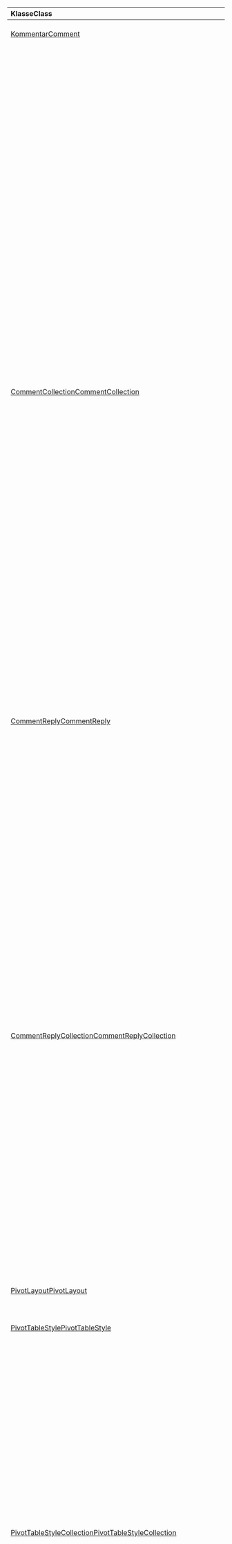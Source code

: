 | <span data-ttu-id="73be5-101">Klasse</span><span class="sxs-lookup"><span data-stu-id="73be5-101">Class</span></span> | <span data-ttu-id="73be5-102">Felder</span><span class="sxs-lookup"><span data-stu-id="73be5-102">Fields</span></span> | <span data-ttu-id="73be5-103">Beschreibung</span><span class="sxs-lookup"><span data-stu-id="73be5-103">Description</span></span> |
|:---|:---|:---|
|[<span data-ttu-id="73be5-104">Kommentar</span><span class="sxs-lookup"><span data-stu-id="73be5-104">Comment</span></span>](/javascript/api/excel/excel.comment)|[<span data-ttu-id="73be5-105">content</span><span class="sxs-lookup"><span data-stu-id="73be5-105">content</span></span>](/javascript/api/excel/excel.comment#content)|<span data-ttu-id="73be5-106">Der Inhalt des Kommentars.</span><span class="sxs-lookup"><span data-stu-id="73be5-106">The comment's content.</span></span>|
||[<span data-ttu-id="73be5-107">delete()</span><span class="sxs-lookup"><span data-stu-id="73be5-107">delete()</span></span>](/javascript/api/excel/excel.comment#delete--)|<span data-ttu-id="73be5-108">Löscht den Kommentar und alle verbundenen Antworten.</span><span class="sxs-lookup"><span data-stu-id="73be5-108">Deletes the comment and all the connected replies.</span></span>|
||[<span data-ttu-id="73be5-109">getLocation()</span><span class="sxs-lookup"><span data-stu-id="73be5-109">getLocation()</span></span>](/javascript/api/excel/excel.comment#getlocation--)|<span data-ttu-id="73be5-110">Ruft die Zelle ab, in der sich dieser Kommentar befindet.</span><span class="sxs-lookup"><span data-stu-id="73be5-110">Gets the cell where this comment is located.</span></span>|
||[<span data-ttu-id="73be5-111">authorEmail</span><span class="sxs-lookup"><span data-stu-id="73be5-111">authorEmail</span></span>](/javascript/api/excel/excel.comment#authoremail)|<span data-ttu-id="73be5-112">Ruft die E-Mail des Autors des Kommentars ab.</span><span class="sxs-lookup"><span data-stu-id="73be5-112">Gets the email of the comment's author.</span></span>|
||[<span data-ttu-id="73be5-113">authorName</span><span class="sxs-lookup"><span data-stu-id="73be5-113">authorName</span></span>](/javascript/api/excel/excel.comment#authorname)|<span data-ttu-id="73be5-114">Ruft den Namen des Autors des Kommentars ab.</span><span class="sxs-lookup"><span data-stu-id="73be5-114">Gets the name of the comment's author.</span></span>|
||[<span data-ttu-id="73be5-115">creationDate</span><span class="sxs-lookup"><span data-stu-id="73be5-115">creationDate</span></span>](/javascript/api/excel/excel.comment#creationdate)|<span data-ttu-id="73be5-116">Ruft den Erstellungszeitpunkt des Kommentars ab.</span><span class="sxs-lookup"><span data-stu-id="73be5-116">Gets the creation time of the comment.</span></span>|
||[<span data-ttu-id="73be5-117">id</span><span class="sxs-lookup"><span data-stu-id="73be5-117">id</span></span>](/javascript/api/excel/excel.comment#id)|<span data-ttu-id="73be5-118">Gibt den Kommentar Bezeichner an.</span><span class="sxs-lookup"><span data-stu-id="73be5-118">Specifies the comment identifier.</span></span>|
||[<span data-ttu-id="73be5-119">replies</span><span class="sxs-lookup"><span data-stu-id="73be5-119">replies</span></span>](/javascript/api/excel/excel.comment#replies)|<span data-ttu-id="73be5-120">Stellt eine Sammlung der Antwortobjekte dar, die dem Kommentar zugeordnet sind.</span><span class="sxs-lookup"><span data-stu-id="73be5-120">Represents a collection of reply objects associated with the comment.</span></span>|
|[<span data-ttu-id="73be5-121">CommentCollection</span><span class="sxs-lookup"><span data-stu-id="73be5-121">CommentCollection</span></span>](/javascript/api/excel/excel.commentcollection)|[<span data-ttu-id="73be5-122">Add (cellAddress: Bereichs \| Zeichenfolge, Content: String, ContentType?: Excel. ContentType)</span><span class="sxs-lookup"><span data-stu-id="73be5-122">add(cellAddress: Range \| string, content: string, contentType?: Excel.ContentType)</span></span>](/javascript/api/excel/excel.commentcollection#add-celladdress--content--contenttype-)|<span data-ttu-id="73be5-123">Erstellt einen neuen Kommentar mit dem angegebenen Inhalt auf der angegebenen Zelle.</span><span class="sxs-lookup"><span data-stu-id="73be5-123">Creates a new comment with the given content on the given cell.</span></span>|
||[<span data-ttu-id="73be5-124">getCount()</span><span class="sxs-lookup"><span data-stu-id="73be5-124">getCount()</span></span>](/javascript/api/excel/excel.commentcollection#getcount--)|<span data-ttu-id="73be5-125">Ruft die Anzahl der Kommentare in der Sammlung ab.</span><span class="sxs-lookup"><span data-stu-id="73be5-125">Gets the number of comments in the collection.</span></span>|
||[<span data-ttu-id="73be5-126">getItem(commentId: string)</span><span class="sxs-lookup"><span data-stu-id="73be5-126">getItem(commentId: string)</span></span>](/javascript/api/excel/excel.commentcollection#getitem-commentid-)|<span data-ttu-id="73be5-127">Ruft einen Kommentar aus der Sammlung basierend auf der ID ab.</span><span class="sxs-lookup"><span data-stu-id="73be5-127">Gets a comment from the collection based on its ID.</span></span>|
||[<span data-ttu-id="73be5-128">getItemAt(index: number)</span><span class="sxs-lookup"><span data-stu-id="73be5-128">getItemAt(index: number)</span></span>](/javascript/api/excel/excel.commentcollection#getitemat-index-)|<span data-ttu-id="73be5-129">Ruft einen Kommentar aus der Sammlung basierend auf ihrer Position ab.</span><span class="sxs-lookup"><span data-stu-id="73be5-129">Gets a comment from the collection based on its position.</span></span>|
||[<span data-ttu-id="73be5-130">getItemByCell(cellAddress: Range \| string)</span><span class="sxs-lookup"><span data-stu-id="73be5-130">getItemByCell(cellAddress: Range \| string)</span></span>](/javascript/api/excel/excel.commentcollection#getitembycell-celladdress-)|<span data-ttu-id="73be5-131">Ruft den Kommentar aus der angegebenen Zelle ab.</span><span class="sxs-lookup"><span data-stu-id="73be5-131">Gets the comment from the specified cell.</span></span>|
||[<span data-ttu-id="73be5-132">getItemByReplyId(replyId: string)</span><span class="sxs-lookup"><span data-stu-id="73be5-132">getItemByReplyId(replyId: string)</span></span>](/javascript/api/excel/excel.commentcollection#getitembyreplyid-replyid-)|<span data-ttu-id="73be5-133">Ruft den Kommentar ab, an den die angegebene Antwort angeschlossen ist.</span><span class="sxs-lookup"><span data-stu-id="73be5-133">Gets the comment to which the given reply is connected.</span></span>|
||[<span data-ttu-id="73be5-134">items</span><span class="sxs-lookup"><span data-stu-id="73be5-134">items</span></span>](/javascript/api/excel/excel.commentcollection#items)|<span data-ttu-id="73be5-135">Ruft die geladenen untergeordneten Elemente in dieser Sammlung ab.</span><span class="sxs-lookup"><span data-stu-id="73be5-135">Gets the loaded child items in this collection.</span></span>|
|[<span data-ttu-id="73be5-136">CommentReply</span><span class="sxs-lookup"><span data-stu-id="73be5-136">CommentReply</span></span>](/javascript/api/excel/excel.commentreply)|[<span data-ttu-id="73be5-137">content</span><span class="sxs-lookup"><span data-stu-id="73be5-137">content</span></span>](/javascript/api/excel/excel.commentreply#content)|<span data-ttu-id="73be5-138">Der Inhalt der Kommentar Antwort.</span><span class="sxs-lookup"><span data-stu-id="73be5-138">The comment reply's content.</span></span>|
||[<span data-ttu-id="73be5-139">delete()</span><span class="sxs-lookup"><span data-stu-id="73be5-139">delete()</span></span>](/javascript/api/excel/excel.commentreply#delete--)|<span data-ttu-id="73be5-140">Löscht die Kommentarantwort.</span><span class="sxs-lookup"><span data-stu-id="73be5-140">Deletes the comment reply.</span></span>|
||[<span data-ttu-id="73be5-141">getLocation()</span><span class="sxs-lookup"><span data-stu-id="73be5-141">getLocation()</span></span>](/javascript/api/excel/excel.commentreply#getlocation--)|<span data-ttu-id="73be5-142">Ruft die Zelle ab, in der sich diese Kommentar Antwort befindet.</span><span class="sxs-lookup"><span data-stu-id="73be5-142">Gets the cell where this comment reply is located.</span></span>|
||[<span data-ttu-id="73be5-143">getParentComment()</span><span class="sxs-lookup"><span data-stu-id="73be5-143">getParentComment()</span></span>](/javascript/api/excel/excel.commentreply#getparentcomment--)|<span data-ttu-id="73be5-144">Ruft den übergeordneten Kommentar dieser Antwort ab.</span><span class="sxs-lookup"><span data-stu-id="73be5-144">Gets the parent comment of this reply.</span></span>|
||[<span data-ttu-id="73be5-145">authorEmail</span><span class="sxs-lookup"><span data-stu-id="73be5-145">authorEmail</span></span>](/javascript/api/excel/excel.commentreply#authoremail)|<span data-ttu-id="73be5-146">Ruft die E-Mail des Autors der Kommentarantwort ab.</span><span class="sxs-lookup"><span data-stu-id="73be5-146">Gets the email of the comment reply's author.</span></span>|
||[<span data-ttu-id="73be5-147">authorName</span><span class="sxs-lookup"><span data-stu-id="73be5-147">authorName</span></span>](/javascript/api/excel/excel.commentreply#authorname)|<span data-ttu-id="73be5-148">Ruft den Namen des Autors der Kommentarantwort ab.</span><span class="sxs-lookup"><span data-stu-id="73be5-148">Gets the name of the comment reply's author.</span></span>|
||[<span data-ttu-id="73be5-149">creationDate</span><span class="sxs-lookup"><span data-stu-id="73be5-149">creationDate</span></span>](/javascript/api/excel/excel.commentreply#creationdate)|<span data-ttu-id="73be5-150">Ruft den Erstellungszeitpunkt der Kommentarantwort ab.</span><span class="sxs-lookup"><span data-stu-id="73be5-150">Gets the creation time of the comment reply.</span></span>|
||[<span data-ttu-id="73be5-151">id</span><span class="sxs-lookup"><span data-stu-id="73be5-151">id</span></span>](/javascript/api/excel/excel.commentreply#id)|<span data-ttu-id="73be5-152">Gibt den Kommentar Antwort Bezeichner an.</span><span class="sxs-lookup"><span data-stu-id="73be5-152">Specifies the comment reply identifier.</span></span>|
|[<span data-ttu-id="73be5-153">CommentReplyCollection</span><span class="sxs-lookup"><span data-stu-id="73be5-153">CommentReplyCollection</span></span>](/javascript/api/excel/excel.commentreplycollection)|[<span data-ttu-id="73be5-154">add(content: string, contentType?: Excel.ContentType)</span><span class="sxs-lookup"><span data-stu-id="73be5-154">add(content: string, contentType?: Excel.ContentType)</span></span>](/javascript/api/excel/excel.commentreplycollection#add-content--contenttype-)|<span data-ttu-id="73be5-155">Erstellt eine Kommentarantwort für einen Kommentar.</span><span class="sxs-lookup"><span data-stu-id="73be5-155">Creates a comment reply for comment.</span></span>|
||[<span data-ttu-id="73be5-156">getCount()</span><span class="sxs-lookup"><span data-stu-id="73be5-156">getCount()</span></span>](/javascript/api/excel/excel.commentreplycollection#getcount--)|<span data-ttu-id="73be5-157">Ruft die Anzahl der Kommentarantworten in der Sammlung ab.</span><span class="sxs-lookup"><span data-stu-id="73be5-157">Gets the number of comment replies in the collection.</span></span>|
||[<span data-ttu-id="73be5-158">getItem(commentReplyId: string)</span><span class="sxs-lookup"><span data-stu-id="73be5-158">getItem(commentReplyId: string)</span></span>](/javascript/api/excel/excel.commentreplycollection#getitem-commentreplyid-)|<span data-ttu-id="73be5-159">Gibt eine Kommentarantwort zurück, die durch ihre ID angegeben ist.</span><span class="sxs-lookup"><span data-stu-id="73be5-159">Returns a comment reply identified by its ID.</span></span>|
||[<span data-ttu-id="73be5-160">getItemAt(index: number)</span><span class="sxs-lookup"><span data-stu-id="73be5-160">getItemAt(index: number)</span></span>](/javascript/api/excel/excel.commentreplycollection#getitemat-index-)|<span data-ttu-id="73be5-161">Ruft eine Kommentarantwort basierend auf ihrer Position in der Sammlung ab.</span><span class="sxs-lookup"><span data-stu-id="73be5-161">Gets a comment reply based on its position in the collection.</span></span>|
||[<span data-ttu-id="73be5-162">items</span><span class="sxs-lookup"><span data-stu-id="73be5-162">items</span></span>](/javascript/api/excel/excel.commentreplycollection#items)|<span data-ttu-id="73be5-163">Ruft die geladenen untergeordneten Elemente in dieser Sammlung ab.</span><span class="sxs-lookup"><span data-stu-id="73be5-163">Gets the loaded child items in this collection.</span></span>|
|[<span data-ttu-id="73be5-164">PivotLayout</span><span class="sxs-lookup"><span data-stu-id="73be5-164">PivotLayout</span></span>](/javascript/api/excel/excel.pivotlayout)|[<span data-ttu-id="73be5-165">enableFieldList</span><span class="sxs-lookup"><span data-stu-id="73be5-165">enableFieldList</span></span>](/javascript/api/excel/excel.pivotlayout#enablefieldlist)|<span data-ttu-id="73be5-166">Gibt an, ob die Feldliste auf der Benutzeroberfläche angezeigt werden kann.</span><span class="sxs-lookup"><span data-stu-id="73be5-166">Specifies if the field list can be shown in the UI.</span></span>|
|[<span data-ttu-id="73be5-167">PivotTableStyle</span><span class="sxs-lookup"><span data-stu-id="73be5-167">PivotTableStyle</span></span>](/javascript/api/excel/excel.pivottablestyle)|[<span data-ttu-id="73be5-168">delete()</span><span class="sxs-lookup"><span data-stu-id="73be5-168">delete()</span></span>](/javascript/api/excel/excel.pivottablestyle#delete--)|<span data-ttu-id="73be5-169">Löscht den PivotTableStyle.</span><span class="sxs-lookup"><span data-stu-id="73be5-169">Deletes the PivotTableStyle.</span></span>|
||[<span data-ttu-id="73be5-170">duplicate()</span><span class="sxs-lookup"><span data-stu-id="73be5-170">duplicate()</span></span>](/javascript/api/excel/excel.pivottablestyle#duplicate--)|<span data-ttu-id="73be5-171">Erstellt ein Duplikat dieses PivotTableStyle mit Kopien aller Elemente der Formatvorlage.</span><span class="sxs-lookup"><span data-stu-id="73be5-171">Creates a duplicate of this PivotTableStyle with copies of all the style elements.</span></span>|
||[<span data-ttu-id="73be5-172">name</span><span class="sxs-lookup"><span data-stu-id="73be5-172">name</span></span>](/javascript/api/excel/excel.pivottablestyle#name)|<span data-ttu-id="73be5-173">Ruft den Namen des PivotTableStyle ab.</span><span class="sxs-lookup"><span data-stu-id="73be5-173">Gets the name of the PivotTableStyle.</span></span>|
||[<span data-ttu-id="73be5-174">readOnly</span><span class="sxs-lookup"><span data-stu-id="73be5-174">readOnly</span></span>](/javascript/api/excel/excel.pivottablestyle#readonly)|<span data-ttu-id="73be5-175">Gibt an, ob dieses PivotTableStyle-Objekt schreibgeschützt ist.</span><span class="sxs-lookup"><span data-stu-id="73be5-175">Specifies if this PivotTableStyle object is read-only.</span></span>|
|[<span data-ttu-id="73be5-176">PivotTableStyleCollection</span><span class="sxs-lookup"><span data-stu-id="73be5-176">PivotTableStyleCollection</span></span>](/javascript/api/excel/excel.pivottablestylecollection)|[<span data-ttu-id="73be5-177">add(name: string, makeUniqueName?: boolean)</span><span class="sxs-lookup"><span data-stu-id="73be5-177">add(name: string, makeUniqueName?: boolean)</span></span>](/javascript/api/excel/excel.pivottablestylecollection#add-name--makeuniquename-)|<span data-ttu-id="73be5-178">Erstellt einen leeren PivotTableStyle mit dem angegebenen Namen.</span><span class="sxs-lookup"><span data-stu-id="73be5-178">Creates a blank PivotTableStyle with the specified name.</span></span>|
||[<span data-ttu-id="73be5-179">getCount()</span><span class="sxs-lookup"><span data-stu-id="73be5-179">getCount()</span></span>](/javascript/api/excel/excel.pivottablestylecollection#getcount--)|<span data-ttu-id="73be5-180">Ruft die Anzahl der PivotTable-Formatvorlagen in der Sammlung ab.</span><span class="sxs-lookup"><span data-stu-id="73be5-180">Gets the number of PivotTable styles in the collection.</span></span>|
||[<span data-ttu-id="73be5-181">getDefault()</span><span class="sxs-lookup"><span data-stu-id="73be5-181">getDefault()</span></span>](/javascript/api/excel/excel.pivottablestylecollection#getdefault--)|<span data-ttu-id="73be5-182">Ruft den Standard-PivotTableStyle für den Bereich des übergeordneten Objekts ab.</span><span class="sxs-lookup"><span data-stu-id="73be5-182">Gets the default PivotTableStyle for the parent object's scope.</span></span>|
||[<span data-ttu-id="73be5-183">getItem(name: string)</span><span class="sxs-lookup"><span data-stu-id="73be5-183">getItem(name: string)</span></span>](/javascript/api/excel/excel.pivottablestylecollection#getitem-name-)|<span data-ttu-id="73be5-184">Ruft einen PivotTableStyle anhand des Namens ab.</span><span class="sxs-lookup"><span data-stu-id="73be5-184">Gets a PivotTableStyle by name.</span></span>|
||[<span data-ttu-id="73be5-185">GetItemOrNullObject(name: string)</span><span class="sxs-lookup"><span data-stu-id="73be5-185">getItemOrNullObject(name: string)</span></span>](/javascript/api/excel/excel.pivottablestylecollection#getitemornullobject-name-)|<span data-ttu-id="73be5-186">Ruft einen PivotTableStyle anhand des Namens ab.</span><span class="sxs-lookup"><span data-stu-id="73be5-186">Gets a PivotTableStyle by name.</span></span>|
||[<span data-ttu-id="73be5-187">items</span><span class="sxs-lookup"><span data-stu-id="73be5-187">items</span></span>](/javascript/api/excel/excel.pivottablestylecollection#items)|<span data-ttu-id="73be5-188">Ruft die geladenen untergeordneten Elemente in dieser Sammlung ab.</span><span class="sxs-lookup"><span data-stu-id="73be5-188">Gets the loaded child items in this collection.</span></span>|
||[<span data-ttu-id="73be5-189">setDefault(newDefaultStyle: PivotTableStyle \| string)</span><span class="sxs-lookup"><span data-stu-id="73be5-189">setDefault(newDefaultStyle: PivotTableStyle \| string)</span></span>](/javascript/api/excel/excel.pivottablestylecollection#setdefault-newdefaultstyle-)|<span data-ttu-id="73be5-190">Legt den Standard-PivotTableStyle für die Verwendung im Bereich des übergeordneten Objekts fest.</span><span class="sxs-lookup"><span data-stu-id="73be5-190">Sets the default PivotTableStyle for use in the parent object's scope.</span></span>|
|[<span data-ttu-id="73be5-191">Range</span><span class="sxs-lookup"><span data-stu-id="73be5-191">Range</span></span>](/javascript/api/excel/excel.range)|[<span data-ttu-id="73be5-192">Group (groupOption: Excel. groupOption)</span><span class="sxs-lookup"><span data-stu-id="73be5-192">group(groupOption: Excel.GroupOption)</span></span>](/javascript/api/excel/excel.range#group-groupoption-)|<span data-ttu-id="73be5-193">Gruppiert Spalten und Zeilen für eine Gliederung.</span><span class="sxs-lookup"><span data-stu-id="73be5-193">Groups columns and rows for an outline.</span></span>|
||[<span data-ttu-id="73be5-194">hideGroupDetails (groupOption: Excel. groupOption)</span><span class="sxs-lookup"><span data-stu-id="73be5-194">hideGroupDetails(groupOption: Excel.GroupOption)</span></span>](/javascript/api/excel/excel.range#hidegroupdetails-groupoption-)|<span data-ttu-id="73be5-195">Details der Zeilen-oder Spaltengruppe ausblenden.</span><span class="sxs-lookup"><span data-stu-id="73be5-195">Hide details of the row or column group.</span></span>|
||[<span data-ttu-id="73be5-196">height</span><span class="sxs-lookup"><span data-stu-id="73be5-196">height</span></span>](/javascript/api/excel/excel.range#height)|<span data-ttu-id="73be5-197">Liefert den Abstand in Punkten, für 100 % Zoom, vom oberen Rand des Bereichs bis zum unteren Rand des Bereichs.</span><span class="sxs-lookup"><span data-stu-id="73be5-197">Returns the distance in points, for 100% zoom, from top edge of the range to bottom edge of the range.</span></span>|
||[<span data-ttu-id="73be5-198">left</span><span class="sxs-lookup"><span data-stu-id="73be5-198">left</span></span>](/javascript/api/excel/excel.range#left)|<span data-ttu-id="73be5-199">Gibt den Abstand in Punkten zurück, bei 100 % Zoom, vom linken Rand des Arbeitsblattes bis zum linken Rand des Bereichs.</span><span class="sxs-lookup"><span data-stu-id="73be5-199">Returns the distance in points, for 100% zoom, from left edge of the worksheet to left edge of the range.</span></span>|
||[<span data-ttu-id="73be5-200">top</span><span class="sxs-lookup"><span data-stu-id="73be5-200">top</span></span>](/javascript/api/excel/excel.range#top)|<span data-ttu-id="73be5-201">Gibt den Abstand in Punkten zurück, bei 100 % Zoom, vom oberen Rand des Arbeitsblattes bis zum oberen Rand des Bereichs.</span><span class="sxs-lookup"><span data-stu-id="73be5-201">Returns the distance in points, for 100% zoom, from top edge of the worksheet to top edge of the range.</span></span>|
||[<span data-ttu-id="73be5-202">width</span><span class="sxs-lookup"><span data-stu-id="73be5-202">width</span></span>](/javascript/api/excel/excel.range#width)|<span data-ttu-id="73be5-203">Gibt den Abstand in Punkten zurück, für 100 % Zoom, vom linken Rand des Bereichs bis zum rechten Rand des Bereichs.</span><span class="sxs-lookup"><span data-stu-id="73be5-203">Returns the distance in points, for 100% zoom, from left edge of the range to right edge of the range.</span></span>|
||[<span data-ttu-id="73be5-204">showGroupDetails (groupOption: Excel. groupOption)</span><span class="sxs-lookup"><span data-stu-id="73be5-204">showGroupDetails(groupOption: Excel.GroupOption)</span></span>](/javascript/api/excel/excel.range#showgroupdetails-groupoption-)|<span data-ttu-id="73be5-205">Details der Zeilen-oder Spaltengruppe anzeigen.</span><span class="sxs-lookup"><span data-stu-id="73be5-205">Show details of the row or column group.</span></span>|
||[<span data-ttu-id="73be5-206">Aufheben der Gruppierung (groupOption: Excel. groupOption)</span><span class="sxs-lookup"><span data-stu-id="73be5-206">ungroup(groupOption: Excel.GroupOption)</span></span>](/javascript/api/excel/excel.range#ungroup-groupoption-)|<span data-ttu-id="73be5-207">Aufheben der Gruppierung von Spalten und Zeilen für eine Gliederung.</span><span class="sxs-lookup"><span data-stu-id="73be5-207">Ungroups columns and rows for an outline.</span></span>|
|[<span data-ttu-id="73be5-208">Shape</span><span class="sxs-lookup"><span data-stu-id="73be5-208">Shape</span></span>](/javascript/api/excel/excel.shape)|[<span data-ttu-id="73be5-209">copyTo(destinationSheet?: Worksheet \| string)</span><span class="sxs-lookup"><span data-stu-id="73be5-209">copyTo(destinationSheet?: Worksheet \| string)</span></span>](/javascript/api/excel/excel.shape#copyto-destinationsheet-)|<span data-ttu-id="73be5-210">Kopiert ein Shape-Objekt und fügt es ein.</span><span class="sxs-lookup"><span data-stu-id="73be5-210">Copies and pastes a Shape object.</span></span>|
||[<span data-ttu-id="73be5-211">placement</span><span class="sxs-lookup"><span data-stu-id="73be5-211">placement</span></span>](/javascript/api/excel/excel.shape#placement)|<span data-ttu-id="73be5-212">Stellt dar, wie das Objekt an die Zellen darunter angefügt ist.</span><span class="sxs-lookup"><span data-stu-id="73be5-212">Represents how the object is attached to the cells below it.</span></span>|
|[<span data-ttu-id="73be5-213">Datenschnitt</span><span class="sxs-lookup"><span data-stu-id="73be5-213">Slicer</span></span>](/javascript/api/excel/excel.slicer)|[<span data-ttu-id="73be5-214">caption</span><span class="sxs-lookup"><span data-stu-id="73be5-214">caption</span></span>](/javascript/api/excel/excel.slicer#caption)|<span data-ttu-id="73be5-215">Stellt die Beschriftung eines Datenschnitts dar.</span><span class="sxs-lookup"><span data-stu-id="73be5-215">Represents the caption of slicer.</span></span>|
||[<span data-ttu-id="73be5-216">clearFilters()</span><span class="sxs-lookup"><span data-stu-id="73be5-216">clearFilters()</span></span>](/javascript/api/excel/excel.slicer#clearfilters--)|<span data-ttu-id="73be5-217">Löscht alle Filter, die derzeit für den Datenschnitt verwendet werden.</span><span class="sxs-lookup"><span data-stu-id="73be5-217">Clears all the filters currently applied on the slicer.</span></span>|
||[<span data-ttu-id="73be5-218">delete()</span><span class="sxs-lookup"><span data-stu-id="73be5-218">delete()</span></span>](/javascript/api/excel/excel.slicer#delete--)|<span data-ttu-id="73be5-219">Löscht den Datenschnitt.</span><span class="sxs-lookup"><span data-stu-id="73be5-219">Deletes the slicer.</span></span>|
||[<span data-ttu-id="73be5-220">getSelectedItems()</span><span class="sxs-lookup"><span data-stu-id="73be5-220">getSelectedItems()</span></span>](/javascript/api/excel/excel.slicer#getselecteditems--)|<span data-ttu-id="73be5-221">Gibt ein Array mit den Schlüsseln der ausgewählten Elemente zurück.</span><span class="sxs-lookup"><span data-stu-id="73be5-221">Returns an array of selected items' keys.</span></span>|
||[<span data-ttu-id="73be5-222">height</span><span class="sxs-lookup"><span data-stu-id="73be5-222">height</span></span>](/javascript/api/excel/excel.slicer#height)|<span data-ttu-id="73be5-223">Stellt die Höhe des Datenschnitts in typografischen Punkten dar.</span><span class="sxs-lookup"><span data-stu-id="73be5-223">Represents the height, in points, of the slicer.</span></span>|
||[<span data-ttu-id="73be5-224">left</span><span class="sxs-lookup"><span data-stu-id="73be5-224">left</span></span>](/javascript/api/excel/excel.slicer#left)|<span data-ttu-id="73be5-225">Stellt den Abstand in Punkt von der linken Seite des Datenschnitts zur linken Seite des Arbeitsblatts dar.</span><span class="sxs-lookup"><span data-stu-id="73be5-225">Represents the distance, in points, from the left side of the slicer to the left of the worksheet.</span></span>|
||[<span data-ttu-id="73be5-226">name</span><span class="sxs-lookup"><span data-stu-id="73be5-226">name</span></span>](/javascript/api/excel/excel.slicer#name)|<span data-ttu-id="73be5-227">Stellt den Namen des Datenschnitts dar.</span><span class="sxs-lookup"><span data-stu-id="73be5-227">Represents the name of slicer.</span></span>|
||[<span data-ttu-id="73be5-228">id</span><span class="sxs-lookup"><span data-stu-id="73be5-228">id</span></span>](/javascript/api/excel/excel.slicer#id)|<span data-ttu-id="73be5-229">Stellt die eindeutige ID des Datenschnitts dar.</span><span class="sxs-lookup"><span data-stu-id="73be5-229">Represents the unique id of slicer.</span></span>|
||[<span data-ttu-id="73be5-230">isFilterCleared</span><span class="sxs-lookup"><span data-stu-id="73be5-230">isFilterCleared</span></span>](/javascript/api/excel/excel.slicer#isfiltercleared)|<span data-ttu-id="73be5-231">True, wenn alle derzeit auf den Datenschnitt angewendeten Filter gelöscht sind.</span><span class="sxs-lookup"><span data-stu-id="73be5-231">True if all filters currently applied on the slicer are cleared.</span></span>|
||[<span data-ttu-id="73be5-232">slicerItems</span><span class="sxs-lookup"><span data-stu-id="73be5-232">slicerItems</span></span>](/javascript/api/excel/excel.slicer#sliceritems)|<span data-ttu-id="73be5-233">Stellt die Sammlung von SlicerItems dar, die Teil des Datenschnitts sind.</span><span class="sxs-lookup"><span data-stu-id="73be5-233">Represents the collection of SlicerItems that are part of the slicer.</span></span>|
||[<span data-ttu-id="73be5-234">worksheet</span><span class="sxs-lookup"><span data-stu-id="73be5-234">worksheet</span></span>](/javascript/api/excel/excel.slicer#worksheet)|<span data-ttu-id="73be5-235">Stellt das Arbeitsblatt dar, das den Datenschnitt enthält.</span><span class="sxs-lookup"><span data-stu-id="73be5-235">Represents the worksheet containing the slicer.</span></span>|
||<span data-ttu-id="73be5-236">[selectItems(items?: string[])](/javascript/api/excel/excel.slicer#selectitems-items-)</span><span class="sxs-lookup"><span data-stu-id="73be5-236">[selectItems(items?: string[])](/javascript/api/excel/excel.slicer#selectitems-items-)</span></span>|<span data-ttu-id="73be5-237">Wählt datenschnitt Elemente basierend auf ihren Schlüsseln aus.</span><span class="sxs-lookup"><span data-stu-id="73be5-237">Selects slicer items based on their keys.</span></span>|
||[<span data-ttu-id="73be5-238">sortBy</span><span class="sxs-lookup"><span data-stu-id="73be5-238">sortBy</span></span>](/javascript/api/excel/excel.slicer#sortby)|<span data-ttu-id="73be5-239">Stellt die Sortierreihenfolge der Elemente im Datenschnitt dar.</span><span class="sxs-lookup"><span data-stu-id="73be5-239">Represents the sort order of the items in the slicer.</span></span>|
||[<span data-ttu-id="73be5-240">style</span><span class="sxs-lookup"><span data-stu-id="73be5-240">style</span></span>](/javascript/api/excel/excel.slicer#style)|<span data-ttu-id="73be5-241">Konstanter Wert, der das Format des Datenschnitts darstellt.</span><span class="sxs-lookup"><span data-stu-id="73be5-241">Constant value that represents the Slicer style.</span></span>|
||[<span data-ttu-id="73be5-242">top</span><span class="sxs-lookup"><span data-stu-id="73be5-242">top</span></span>](/javascript/api/excel/excel.slicer#top)|<span data-ttu-id="73be5-243">Stellt den Abstand in Punkt von der Oberkante des Datenschnitts zur Oberkante des Arbeitsblatts dar.</span><span class="sxs-lookup"><span data-stu-id="73be5-243">Represents the distance, in points, from the top edge of the slicer to the top of the worksheet.</span></span>|
||[<span data-ttu-id="73be5-244">width</span><span class="sxs-lookup"><span data-stu-id="73be5-244">width</span></span>](/javascript/api/excel/excel.slicer#width)|<span data-ttu-id="73be5-245">Die Breite des Datenschnitts in Punkten.</span><span class="sxs-lookup"><span data-stu-id="73be5-245">Represents the width, in points, of the slicer.</span></span>|
|[<span data-ttu-id="73be5-246">SlicerCollection</span><span class="sxs-lookup"><span data-stu-id="73be5-246">SlicerCollection</span></span>](/javascript/api/excel/excel.slicercollection)|[<span data-ttu-id="73be5-247">add(slicerSource: string \| PivotTable \| Table, sourceField: string \| PivotField \| number \| TableColumn, slicerDestination?: string \| Worksheet)</span><span class="sxs-lookup"><span data-stu-id="73be5-247">add(slicerSource: string \| PivotTable \| Table, sourceField: string \| PivotField \| number \| TableColumn, slicerDestination?: string \| Worksheet)</span></span>](/javascript/api/excel/excel.slicercollection#add-slicersource--sourcefield--slicerdestination-)|<span data-ttu-id="73be5-248">Fügt der Arbeitsmappe einen neuen Datenschnitt hinzu.</span><span class="sxs-lookup"><span data-stu-id="73be5-248">Adds a new slicer to the workbook.</span></span>|
||[<span data-ttu-id="73be5-249">getCount()</span><span class="sxs-lookup"><span data-stu-id="73be5-249">getCount()</span></span>](/javascript/api/excel/excel.slicercollection#getcount--)|<span data-ttu-id="73be5-250">Gibt die Anzahl der Datenschnitte in der Sammlung zurück.</span><span class="sxs-lookup"><span data-stu-id="73be5-250">Returns the number of slicers in the collection.</span></span>|
||[<span data-ttu-id="73be5-251">getItem(key: string)</span><span class="sxs-lookup"><span data-stu-id="73be5-251">getItem(key: string)</span></span>](/javascript/api/excel/excel.slicercollection#getitem-key-)|<span data-ttu-id="73be5-252">Ruft ein Datenschnittobjekt anhand seines Namens oder seiner ID ab.</span><span class="sxs-lookup"><span data-stu-id="73be5-252">Gets a slicer object using its name or id.</span></span>|
||[<span data-ttu-id="73be5-253">getItemAt(index: number)</span><span class="sxs-lookup"><span data-stu-id="73be5-253">getItemAt(index: number)</span></span>](/javascript/api/excel/excel.slicercollection#getitemat-index-)|<span data-ttu-id="73be5-254">Ruft einen Datenschnitt anhand seiner Position in der Auflistung ab.</span><span class="sxs-lookup"><span data-stu-id="73be5-254">Gets a slicer based on its position in the collection.</span></span>|
||[<span data-ttu-id="73be5-255">getItemOrNullObject(key: string)</span><span class="sxs-lookup"><span data-stu-id="73be5-255">getItemOrNullObject(key: string)</span></span>](/javascript/api/excel/excel.slicercollection#getitemornullobject-key-)|<span data-ttu-id="73be5-256">Ruft einen datenschnitt mithilfe des Namens oder der ID ab.</span><span class="sxs-lookup"><span data-stu-id="73be5-256">Gets a slicer using its name or id.</span></span>|
||[<span data-ttu-id="73be5-257">items</span><span class="sxs-lookup"><span data-stu-id="73be5-257">items</span></span>](/javascript/api/excel/excel.slicercollection#items)|<span data-ttu-id="73be5-258">Ruft die geladenen untergeordneten Elemente in dieser Sammlung ab.</span><span class="sxs-lookup"><span data-stu-id="73be5-258">Gets the loaded child items in this collection.</span></span>|
|[<span data-ttu-id="73be5-259">SlicerItem</span><span class="sxs-lookup"><span data-stu-id="73be5-259">SlicerItem</span></span>](/javascript/api/excel/excel.sliceritem)|[<span data-ttu-id="73be5-260">isSelected</span><span class="sxs-lookup"><span data-stu-id="73be5-260">isSelected</span></span>](/javascript/api/excel/excel.sliceritem#isselected)|<span data-ttu-id="73be5-261">True, wenn das Datenschnittelement ausgewählt ist.</span><span class="sxs-lookup"><span data-stu-id="73be5-261">True if the slicer item is selected.</span></span>|
||[<span data-ttu-id="73be5-262">hasData</span><span class="sxs-lookup"><span data-stu-id="73be5-262">hasData</span></span>](/javascript/api/excel/excel.sliceritem#hasdata)|<span data-ttu-id="73be5-263">True, wenn das Datenschnittelement Daten aufweist.</span><span class="sxs-lookup"><span data-stu-id="73be5-263">True if the slicer item has data.</span></span>|
||[<span data-ttu-id="73be5-264">key</span><span class="sxs-lookup"><span data-stu-id="73be5-264">key</span></span>](/javascript/api/excel/excel.sliceritem#key)|<span data-ttu-id="73be5-265">Stellt den eindeutigen Wert dar, der für das Datenschnittelement steht.</span><span class="sxs-lookup"><span data-stu-id="73be5-265">Represents the unique value representing the slicer item.</span></span>|
||[<span data-ttu-id="73be5-266">name</span><span class="sxs-lookup"><span data-stu-id="73be5-266">name</span></span>](/javascript/api/excel/excel.sliceritem#name)|<span data-ttu-id="73be5-267">Stellt den Titel dar, der in der Benutzeroberfläche angezeigt wird.</span><span class="sxs-lookup"><span data-stu-id="73be5-267">Represents the title displayed in the UI.</span></span>|
|[<span data-ttu-id="73be5-268">SlicerItemCollection</span><span class="sxs-lookup"><span data-stu-id="73be5-268">SlicerItemCollection</span></span>](/javascript/api/excel/excel.sliceritemcollection)|[<span data-ttu-id="73be5-269">getCount()</span><span class="sxs-lookup"><span data-stu-id="73be5-269">getCount()</span></span>](/javascript/api/excel/excel.sliceritemcollection#getcount--)|<span data-ttu-id="73be5-270">Gibt die Anzahl der Datenschnittelemente im Datenschnitt zurück.</span><span class="sxs-lookup"><span data-stu-id="73be5-270">Returns the number of slicer items in the slicer.</span></span>|
||[<span data-ttu-id="73be5-271">getItem(key: string)</span><span class="sxs-lookup"><span data-stu-id="73be5-271">getItem(key: string)</span></span>](/javascript/api/excel/excel.sliceritemcollection#getitem-key-)|<span data-ttu-id="73be5-272">Ruft ein Datenschnittelement-Objekt anhand seines Schlüssels oder Namens ab.</span><span class="sxs-lookup"><span data-stu-id="73be5-272">Gets a slicer item object using its key or name.</span></span>|
||[<span data-ttu-id="73be5-273">getItemAt(index: number)</span><span class="sxs-lookup"><span data-stu-id="73be5-273">getItemAt(index: number)</span></span>](/javascript/api/excel/excel.sliceritemcollection#getitemat-index-)|<span data-ttu-id="73be5-274">Ruft ein Datenschnittelement anhand seiner Position in der Sammlung ab.</span><span class="sxs-lookup"><span data-stu-id="73be5-274">Gets a slicer item based on its position in the collection.</span></span>|
||[<span data-ttu-id="73be5-275">getItemOrNullObject(key: string)</span><span class="sxs-lookup"><span data-stu-id="73be5-275">getItemOrNullObject(key: string)</span></span>](/javascript/api/excel/excel.sliceritemcollection#getitemornullobject-key-)|<span data-ttu-id="73be5-276">Ruft ein Datenschnittelement anhand seines Schlüssels oder Namens ab.</span><span class="sxs-lookup"><span data-stu-id="73be5-276">Gets a slicer item using its key or name.</span></span>|
||[<span data-ttu-id="73be5-277">items</span><span class="sxs-lookup"><span data-stu-id="73be5-277">items</span></span>](/javascript/api/excel/excel.sliceritemcollection#items)|<span data-ttu-id="73be5-278">Ruft die geladenen untergeordneten Elemente in dieser Sammlung ab.</span><span class="sxs-lookup"><span data-stu-id="73be5-278">Gets the loaded child items in this collection.</span></span>|
|[<span data-ttu-id="73be5-279">SlicerStyle</span><span class="sxs-lookup"><span data-stu-id="73be5-279">SlicerStyle</span></span>](/javascript/api/excel/excel.slicerstyle)|[<span data-ttu-id="73be5-280">delete()</span><span class="sxs-lookup"><span data-stu-id="73be5-280">delete()</span></span>](/javascript/api/excel/excel.slicerstyle#delete--)|<span data-ttu-id="73be5-281">Löscht den SlicerStyle.</span><span class="sxs-lookup"><span data-stu-id="73be5-281">Deletes the SlicerStyle.</span></span>|
||[<span data-ttu-id="73be5-282">duplicate()</span><span class="sxs-lookup"><span data-stu-id="73be5-282">duplicate()</span></span>](/javascript/api/excel/excel.slicerstyle#duplicate--)|<span data-ttu-id="73be5-283">Erstellt ein Duplikat dieses SlicerStyle mit Kopien aller Elemente der Formatvorlage.</span><span class="sxs-lookup"><span data-stu-id="73be5-283">Creates a duplicate of this SlicerStyle with copies of all the style elements.</span></span>|
||[<span data-ttu-id="73be5-284">name</span><span class="sxs-lookup"><span data-stu-id="73be5-284">name</span></span>](/javascript/api/excel/excel.slicerstyle#name)|<span data-ttu-id="73be5-285">Ruft den Namen des SlicerStyle ab.</span><span class="sxs-lookup"><span data-stu-id="73be5-285">Gets the name of the SlicerStyle.</span></span>|
||[<span data-ttu-id="73be5-286">readOnly</span><span class="sxs-lookup"><span data-stu-id="73be5-286">readOnly</span></span>](/javascript/api/excel/excel.slicerstyle#readonly)|<span data-ttu-id="73be5-287">Gibt an, ob dieses SlicerStyle-Objekt schreibgeschützt ist.</span><span class="sxs-lookup"><span data-stu-id="73be5-287">Specifies if this SlicerStyle object is read-only.</span></span>|
|[<span data-ttu-id="73be5-288">SlicerStyleCollection</span><span class="sxs-lookup"><span data-stu-id="73be5-288">SlicerStyleCollection</span></span>](/javascript/api/excel/excel.slicerstylecollection)|[<span data-ttu-id="73be5-289">add(name: string, makeUniqueName?: boolean)</span><span class="sxs-lookup"><span data-stu-id="73be5-289">add(name: string, makeUniqueName?: boolean)</span></span>](/javascript/api/excel/excel.slicerstylecollection#add-name--makeuniquename-)|<span data-ttu-id="73be5-290">Erstellt einen leeren SlicerStyle mit dem angegebenen Namen.</span><span class="sxs-lookup"><span data-stu-id="73be5-290">Creates a blank SlicerStyle with the specified name.</span></span>|
||[<span data-ttu-id="73be5-291">getCount()</span><span class="sxs-lookup"><span data-stu-id="73be5-291">getCount()</span></span>](/javascript/api/excel/excel.slicerstylecollection#getcount--)|<span data-ttu-id="73be5-292">Ruft die Anzahl der Datenschnitt-Formatvorlagen in der Sammlung ab.</span><span class="sxs-lookup"><span data-stu-id="73be5-292">Gets the number of slicer styles in the collection.</span></span>|
||[<span data-ttu-id="73be5-293">getDefault()</span><span class="sxs-lookup"><span data-stu-id="73be5-293">getDefault()</span></span>](/javascript/api/excel/excel.slicerstylecollection#getdefault--)|<span data-ttu-id="73be5-294">Ruft den Standard-SlicerStyle für den Bereich des übergeordneten Objekts ab.</span><span class="sxs-lookup"><span data-stu-id="73be5-294">Gets the default SlicerStyle for the parent object's scope.</span></span>|
||[<span data-ttu-id="73be5-295">getItem(name: string)</span><span class="sxs-lookup"><span data-stu-id="73be5-295">getItem(name: string)</span></span>](/javascript/api/excel/excel.slicerstylecollection#getitem-name-)|<span data-ttu-id="73be5-296">Ruft einen SlicerStyle anhand des Namens ab.</span><span class="sxs-lookup"><span data-stu-id="73be5-296">Gets a SlicerStyle by name.</span></span>|
||[<span data-ttu-id="73be5-297">GetItemOrNullObject(name: string)</span><span class="sxs-lookup"><span data-stu-id="73be5-297">getItemOrNullObject(name: string)</span></span>](/javascript/api/excel/excel.slicerstylecollection#getitemornullobject-name-)|<span data-ttu-id="73be5-298">Ruft einen SlicerStyle anhand des Namens ab.</span><span class="sxs-lookup"><span data-stu-id="73be5-298">Gets a SlicerStyle by name.</span></span>|
||[<span data-ttu-id="73be5-299">items</span><span class="sxs-lookup"><span data-stu-id="73be5-299">items</span></span>](/javascript/api/excel/excel.slicerstylecollection#items)|<span data-ttu-id="73be5-300">Ruft die geladenen untergeordneten Elemente in dieser Sammlung ab.</span><span class="sxs-lookup"><span data-stu-id="73be5-300">Gets the loaded child items in this collection.</span></span>|
||[<span data-ttu-id="73be5-301">setDefault(newDefaultStyle: SlicerStyle \| string)</span><span class="sxs-lookup"><span data-stu-id="73be5-301">setDefault(newDefaultStyle: SlicerStyle \| string)</span></span>](/javascript/api/excel/excel.slicerstylecollection#setdefault-newdefaultstyle-)|<span data-ttu-id="73be5-302">Ruft den Standard-SlicerStyle für die Verwendung im Bereich des übergeordneten Objekts ab.</span><span class="sxs-lookup"><span data-stu-id="73be5-302">Sets the default SlicerStyle for use in the parent object's scope.</span></span>|
|[<span data-ttu-id="73be5-303">TableStyle</span><span class="sxs-lookup"><span data-stu-id="73be5-303">TableStyle</span></span>](/javascript/api/excel/excel.tablestyle)|[<span data-ttu-id="73be5-304">delete()</span><span class="sxs-lookup"><span data-stu-id="73be5-304">delete()</span></span>](/javascript/api/excel/excel.tablestyle#delete--)|<span data-ttu-id="73be5-305">Löscht den TableStyle.</span><span class="sxs-lookup"><span data-stu-id="73be5-305">Deletes the TableStyle.</span></span>|
||[<span data-ttu-id="73be5-306">duplicate()</span><span class="sxs-lookup"><span data-stu-id="73be5-306">duplicate()</span></span>](/javascript/api/excel/excel.tablestyle#duplicate--)|<span data-ttu-id="73be5-307">Erstellt ein Duplikat dieses TableStyle mit Kopien aller Elemente der Formatvorlage.</span><span class="sxs-lookup"><span data-stu-id="73be5-307">Creates a duplicate of this TableStyle with copies of all the style elements.</span></span>|
||[<span data-ttu-id="73be5-308">name</span><span class="sxs-lookup"><span data-stu-id="73be5-308">name</span></span>](/javascript/api/excel/excel.tablestyle#name)|<span data-ttu-id="73be5-309">Ruft den Namen des TableStyle ab.</span><span class="sxs-lookup"><span data-stu-id="73be5-309">Gets the name of the TableStyle.</span></span>|
||[<span data-ttu-id="73be5-310">readOnly</span><span class="sxs-lookup"><span data-stu-id="73be5-310">readOnly</span></span>](/javascript/api/excel/excel.tablestyle#readonly)|<span data-ttu-id="73be5-311">Gibt an, ob dieses TableStyle-Objekt schreibgeschützt ist.</span><span class="sxs-lookup"><span data-stu-id="73be5-311">Specifies if this TableStyle object is read-only.</span></span>|
|[<span data-ttu-id="73be5-312">TableStyleCollection</span><span class="sxs-lookup"><span data-stu-id="73be5-312">TableStyleCollection</span></span>](/javascript/api/excel/excel.tablestylecollection)|[<span data-ttu-id="73be5-313">add(name: string, makeUniqueName?: boolean)</span><span class="sxs-lookup"><span data-stu-id="73be5-313">add(name: string, makeUniqueName?: boolean)</span></span>](/javascript/api/excel/excel.tablestylecollection#add-name--makeuniquename-)|<span data-ttu-id="73be5-314">Erstellt einen leeren TableStyle mit dem angegebenen Namen.</span><span class="sxs-lookup"><span data-stu-id="73be5-314">Creates a blank TableStyle with the specified name.</span></span>|
||[<span data-ttu-id="73be5-315">getCount()</span><span class="sxs-lookup"><span data-stu-id="73be5-315">getCount()</span></span>](/javascript/api/excel/excel.tablestylecollection#getcount--)|<span data-ttu-id="73be5-316">Ruft die Anzahl der Tabellenformatvorlagen in der Sammlung ab.</span><span class="sxs-lookup"><span data-stu-id="73be5-316">Gets the number of table styles in the collection.</span></span>|
||[<span data-ttu-id="73be5-317">getDefault()</span><span class="sxs-lookup"><span data-stu-id="73be5-317">getDefault()</span></span>](/javascript/api/excel/excel.tablestylecollection#getdefault--)|<span data-ttu-id="73be5-318">Ruft den Standard-TableStyle für den Bereich des übergeordneten Objekts ab.</span><span class="sxs-lookup"><span data-stu-id="73be5-318">Gets the default TableStyle for the parent object's scope.</span></span>|
||[<span data-ttu-id="73be5-319">getItem(name: string)</span><span class="sxs-lookup"><span data-stu-id="73be5-319">getItem(name: string)</span></span>](/javascript/api/excel/excel.tablestylecollection#getitem-name-)|<span data-ttu-id="73be5-320">Ruft einen TableStyle anhand des Namens ab.</span><span class="sxs-lookup"><span data-stu-id="73be5-320">Gets a TableStyle by name.</span></span>|
||[<span data-ttu-id="73be5-321">GetItemOrNullObject(name: string)</span><span class="sxs-lookup"><span data-stu-id="73be5-321">getItemOrNullObject(name: string)</span></span>](/javascript/api/excel/excel.tablestylecollection#getitemornullobject-name-)|<span data-ttu-id="73be5-322">Ruft einen TableStyle anhand des Namens ab.</span><span class="sxs-lookup"><span data-stu-id="73be5-322">Gets a TableStyle by name.</span></span>|
||[<span data-ttu-id="73be5-323">items</span><span class="sxs-lookup"><span data-stu-id="73be5-323">items</span></span>](/javascript/api/excel/excel.tablestylecollection#items)|<span data-ttu-id="73be5-324">Ruft die geladenen untergeordneten Elemente in dieser Sammlung ab.</span><span class="sxs-lookup"><span data-stu-id="73be5-324">Gets the loaded child items in this collection.</span></span>|
||[<span data-ttu-id="73be5-325">setDefault(newDefaultStyle: TableStyle \| string)</span><span class="sxs-lookup"><span data-stu-id="73be5-325">setDefault(newDefaultStyle: TableStyle \| string)</span></span>](/javascript/api/excel/excel.tablestylecollection#setdefault-newdefaultstyle-)|<span data-ttu-id="73be5-326">Legt den Standard-TableStyle für die Verwendung im Bereich des übergeordneten Objekts fest.</span><span class="sxs-lookup"><span data-stu-id="73be5-326">Sets the default TableStyle for use in the parent object's scope.</span></span>|
|[<span data-ttu-id="73be5-327">TimelineStyle</span><span class="sxs-lookup"><span data-stu-id="73be5-327">TimelineStyle</span></span>](/javascript/api/excel/excel.timelinestyle)|[<span data-ttu-id="73be5-328">delete()</span><span class="sxs-lookup"><span data-stu-id="73be5-328">delete()</span></span>](/javascript/api/excel/excel.timelinestyle#delete--)|<span data-ttu-id="73be5-329">Löscht den TableStyle.</span><span class="sxs-lookup"><span data-stu-id="73be5-329">Deletes the TableStyle.</span></span>|
||[<span data-ttu-id="73be5-330">duplicate()</span><span class="sxs-lookup"><span data-stu-id="73be5-330">duplicate()</span></span>](/javascript/api/excel/excel.timelinestyle#duplicate--)|<span data-ttu-id="73be5-331">Erstellt ein Duplikat dieses TimelineStyle mit Kopien aller Elemente der Formatvorlage.</span><span class="sxs-lookup"><span data-stu-id="73be5-331">Creates a duplicate of this TimelineStyle with copies of all the style elements.</span></span>|
||[<span data-ttu-id="73be5-332">name</span><span class="sxs-lookup"><span data-stu-id="73be5-332">name</span></span>](/javascript/api/excel/excel.timelinestyle#name)|<span data-ttu-id="73be5-333">Ruft den Namen des TimelineStyle ab.</span><span class="sxs-lookup"><span data-stu-id="73be5-333">Gets the name of the TimelineStyle.</span></span>|
||[<span data-ttu-id="73be5-334">readOnly</span><span class="sxs-lookup"><span data-stu-id="73be5-334">readOnly</span></span>](/javascript/api/excel/excel.timelinestyle#readonly)|<span data-ttu-id="73be5-335">Gibt an, ob dieses TimelineStyle-Objekt schreibgeschützt ist.</span><span class="sxs-lookup"><span data-stu-id="73be5-335">Specifies if this TimelineStyle object is read-only.</span></span>|
|[<span data-ttu-id="73be5-336">TimelineStyleCollection</span><span class="sxs-lookup"><span data-stu-id="73be5-336">TimelineStyleCollection</span></span>](/javascript/api/excel/excel.timelinestylecollection)|[<span data-ttu-id="73be5-337">add(name: string, makeUniqueName?: boolean)</span><span class="sxs-lookup"><span data-stu-id="73be5-337">add(name: string, makeUniqueName?: boolean)</span></span>](/javascript/api/excel/excel.timelinestylecollection#add-name--makeuniquename-)|<span data-ttu-id="73be5-338">Erstellt einen leeren TimelineStyle mit dem angegebenen Namen.</span><span class="sxs-lookup"><span data-stu-id="73be5-338">Creates a blank TimelineStyle with the specified name.</span></span>|
||[<span data-ttu-id="73be5-339">getCount()</span><span class="sxs-lookup"><span data-stu-id="73be5-339">getCount()</span></span>](/javascript/api/excel/excel.timelinestylecollection#getcount--)|<span data-ttu-id="73be5-340">Ruft die Anzahl der Zeitachsen-Formatvorlagen in der Sammlung ab.</span><span class="sxs-lookup"><span data-stu-id="73be5-340">Gets the number of timeline styles in the collection.</span></span>|
||[<span data-ttu-id="73be5-341">getDefault()</span><span class="sxs-lookup"><span data-stu-id="73be5-341">getDefault()</span></span>](/javascript/api/excel/excel.timelinestylecollection#getdefault--)|<span data-ttu-id="73be5-342">Ruft den Standard-TimelineStyle für den Bereich des übergeordneten Objekts ab.</span><span class="sxs-lookup"><span data-stu-id="73be5-342">Gets the default TimelineStyle for the parent object's scope.</span></span>|
||[<span data-ttu-id="73be5-343">getItem(name: string)</span><span class="sxs-lookup"><span data-stu-id="73be5-343">getItem(name: string)</span></span>](/javascript/api/excel/excel.timelinestylecollection#getitem-name-)|<span data-ttu-id="73be5-344">Ruft einen TimelineStyle anhand des Namens ab.</span><span class="sxs-lookup"><span data-stu-id="73be5-344">Gets a TimelineStyle by name.</span></span>|
||[<span data-ttu-id="73be5-345">GetItemOrNullObject(name: string)</span><span class="sxs-lookup"><span data-stu-id="73be5-345">getItemOrNullObject(name: string)</span></span>](/javascript/api/excel/excel.timelinestylecollection#getitemornullobject-name-)|<span data-ttu-id="73be5-346">Ruft einen TimelineStyle anhand des Namens ab.</span><span class="sxs-lookup"><span data-stu-id="73be5-346">Gets a TimelineStyle by name.</span></span>|
||[<span data-ttu-id="73be5-347">items</span><span class="sxs-lookup"><span data-stu-id="73be5-347">items</span></span>](/javascript/api/excel/excel.timelinestylecollection#items)|<span data-ttu-id="73be5-348">Ruft die geladenen untergeordneten Elemente in dieser Sammlung ab.</span><span class="sxs-lookup"><span data-stu-id="73be5-348">Gets the loaded child items in this collection.</span></span>|
||[<span data-ttu-id="73be5-349">setDefault(newDefaultStyle: TimelineStyle \| string)</span><span class="sxs-lookup"><span data-stu-id="73be5-349">setDefault(newDefaultStyle: TimelineStyle \| string)</span></span>](/javascript/api/excel/excel.timelinestylecollection#setdefault-newdefaultstyle-)|<span data-ttu-id="73be5-350">Legt den Standard-TimelineStyle für die Verwendung im Bereich des übergeordneten Objekts fest.</span><span class="sxs-lookup"><span data-stu-id="73be5-350">Sets the default TimelineStyle for use in the parent object's scope.</span></span>|
|[<span data-ttu-id="73be5-351">Workbook</span><span class="sxs-lookup"><span data-stu-id="73be5-351">Workbook</span></span>](/javascript/api/excel/excel.workbook)|[<span data-ttu-id="73be5-352">getActiveSlicer()</span><span class="sxs-lookup"><span data-stu-id="73be5-352">getActiveSlicer()</span></span>](/javascript/api/excel/excel.workbook#getactiveslicer--)|<span data-ttu-id="73be5-353">Ruft den derzeit aktiven Datenschnitt in der Arbeitsmappe ab.</span><span class="sxs-lookup"><span data-stu-id="73be5-353">Gets the currently active slicer in the workbook.</span></span>|
||[<span data-ttu-id="73be5-354">getActiveSlicerOrNullObject()</span><span class="sxs-lookup"><span data-stu-id="73be5-354">getActiveSlicerOrNullObject()</span></span>](/javascript/api/excel/excel.workbook#getactiveslicerornullobject--)|<span data-ttu-id="73be5-355">Ruft den derzeit aktiven Datenschnitt in der Arbeitsmappe ab.</span><span class="sxs-lookup"><span data-stu-id="73be5-355">Gets the currently active slicer in the workbook.</span></span>|
||[<span data-ttu-id="73be5-356">comments</span><span class="sxs-lookup"><span data-stu-id="73be5-356">comments</span></span>](/javascript/api/excel/excel.workbook#comments)|<span data-ttu-id="73be5-357">Stellt eine Sammlung der mit der Arbeitsmappe verknüpften Kommentare dar.</span><span class="sxs-lookup"><span data-stu-id="73be5-357">Represents a collection of Comments associated with the workbook.</span></span>|
||[<span data-ttu-id="73be5-358">pivotTableStyles</span><span class="sxs-lookup"><span data-stu-id="73be5-358">pivotTableStyles</span></span>](/javascript/api/excel/excel.workbook#pivottablestyles)|<span data-ttu-id="73be5-359">Stellt eine Sammlung der mit der Arbeitsmappe verknüpften PivotTableStyles dar.</span><span class="sxs-lookup"><span data-stu-id="73be5-359">Represents a collection of PivotTableStyles associated with the workbook.</span></span>|
||[<span data-ttu-id="73be5-360">slicerStyles</span><span class="sxs-lookup"><span data-stu-id="73be5-360">slicerStyles</span></span>](/javascript/api/excel/excel.workbook#slicerstyles)|<span data-ttu-id="73be5-361">Stellt eine Sammlung der mit der Arbeitsmappe verknüpften SlicerStyles dar.</span><span class="sxs-lookup"><span data-stu-id="73be5-361">Represents a collection of SlicerStyles associated with the workbook.</span></span>|
||[<span data-ttu-id="73be5-362">slicers</span><span class="sxs-lookup"><span data-stu-id="73be5-362">slicers</span></span>](/javascript/api/excel/excel.workbook#slicers)|<span data-ttu-id="73be5-363">Stellt eine Sammlung der mit der Arbeitsmappe verknüpften Datenschnitte dar.</span><span class="sxs-lookup"><span data-stu-id="73be5-363">Represents a collection of Slicers associated with the workbook.</span></span>|
||[<span data-ttu-id="73be5-364">tableStyles</span><span class="sxs-lookup"><span data-stu-id="73be5-364">tableStyles</span></span>](/javascript/api/excel/excel.workbook#tablestyles)|<span data-ttu-id="73be5-365">Stellt eine Auflistung der mit der Arbeitsmappe verknüpften TableStyles dar.</span><span class="sxs-lookup"><span data-stu-id="73be5-365">Represents a collection of TableStyles associated with the workbook.</span></span>|
||[<span data-ttu-id="73be5-366">timelineStyles</span><span class="sxs-lookup"><span data-stu-id="73be5-366">timelineStyles</span></span>](/javascript/api/excel/excel.workbook#timelinestyles)|<span data-ttu-id="73be5-367">Stellt eine Auflistung der mit der Arbeitsmappe verknüpften TimelineStyles dar.</span><span class="sxs-lookup"><span data-stu-id="73be5-367">Represents a collection of TimelineStyles associated with the workbook.</span></span>|
|[<span data-ttu-id="73be5-368">Arbeitsblatt</span><span class="sxs-lookup"><span data-stu-id="73be5-368">Worksheet</span></span>](/javascript/api/excel/excel.worksheet)|[<span data-ttu-id="73be5-369">comments</span><span class="sxs-lookup"><span data-stu-id="73be5-369">comments</span></span>](/javascript/api/excel/excel.worksheet#comments)|<span data-ttu-id="73be5-370">Gibt eine Sammlung aller Kommentarobjekte auf dem Arbeitsblatt zurück.</span><span class="sxs-lookup"><span data-stu-id="73be5-370">Returns a collection of all the Comments objects on the worksheet.</span></span>|
||[<span data-ttu-id="73be5-371">onColumnSorted</span><span class="sxs-lookup"><span data-stu-id="73be5-371">onColumnSorted</span></span>](/javascript/api/excel/excel.worksheet#oncolumnsorted)|<span data-ttu-id="73be5-372">Tritt auf, wenn eine oder mehrere Spalten sortiert wurden.</span><span class="sxs-lookup"><span data-stu-id="73be5-372">Occurs when one or more columns have been sorted.</span></span>|
||[<span data-ttu-id="73be5-373">onRowSorted</span><span class="sxs-lookup"><span data-stu-id="73be5-373">onRowSorted</span></span>](/javascript/api/excel/excel.worksheet#onrowsorted)|<span data-ttu-id="73be5-374">Tritt auf, wenn eine oder mehrere Zeilen sortiert wurden.</span><span class="sxs-lookup"><span data-stu-id="73be5-374">Occurs when one or more rows have been sorted.</span></span>|
||[<span data-ttu-id="73be5-375">onSingleClicked</span><span class="sxs-lookup"><span data-stu-id="73be5-375">onSingleClicked</span></span>](/javascript/api/excel/excel.worksheet#onsingleclicked)|<span data-ttu-id="73be5-376">Tritt auf, wenn eine Linksklick-/abgegriffene Aktion im Arbeitsblatt geschieht.</span><span class="sxs-lookup"><span data-stu-id="73be5-376">Occurs when a left-clicked/tapped action happens in the worksheet.</span></span>|
||[<span data-ttu-id="73be5-377">slicers</span><span class="sxs-lookup"><span data-stu-id="73be5-377">slicers</span></span>](/javascript/api/excel/excel.worksheet#slicers)|<span data-ttu-id="73be5-378">Gibt eine Auflistung von datenschnitten zurück, die Teil des Arbeitsblatts sind.</span><span class="sxs-lookup"><span data-stu-id="73be5-378">Returns a collection of slicers that are part of the worksheet.</span></span>|
||[<span data-ttu-id="73be5-379">showOutlineLevels (rowLevels: Number, columnLevels: Number)</span><span class="sxs-lookup"><span data-stu-id="73be5-379">showOutlineLevels(rowLevels: number, columnLevels: number)</span></span>](/javascript/api/excel/excel.worksheet#showoutlinelevels-rowlevels--columnlevels-)|<span data-ttu-id="73be5-380">Zeigt Zeilen-oder Spaltengruppen nach Ihren Gliederungsebenen an.</span><span class="sxs-lookup"><span data-stu-id="73be5-380">Shows row or column groups by their outline levels.</span></span>|
|[<span data-ttu-id="73be5-381">WorksheetCollection</span><span class="sxs-lookup"><span data-stu-id="73be5-381">WorksheetCollection</span></span>](/javascript/api/excel/excel.worksheetcollection)|[<span data-ttu-id="73be5-382">onColumnSorted</span><span class="sxs-lookup"><span data-stu-id="73be5-382">onColumnSorted</span></span>](/javascript/api/excel/excel.worksheetcollection#oncolumnsorted)|<span data-ttu-id="73be5-383">Tritt auf, wenn eine oder mehrere Spalten sortiert wurden.</span><span class="sxs-lookup"><span data-stu-id="73be5-383">Occurs when one or more columns have been sorted.</span></span>|
||[<span data-ttu-id="73be5-384">onRowSorted</span><span class="sxs-lookup"><span data-stu-id="73be5-384">onRowSorted</span></span>](/javascript/api/excel/excel.worksheetcollection#onrowsorted)|<span data-ttu-id="73be5-385">Tritt auf, wenn eine oder mehrere Zeilen sortiert wurden.</span><span class="sxs-lookup"><span data-stu-id="73be5-385">Occurs when one or more rows have been sorted.</span></span>|
||[<span data-ttu-id="73be5-386">onSingleClicked</span><span class="sxs-lookup"><span data-stu-id="73be5-386">onSingleClicked</span></span>](/javascript/api/excel/excel.worksheetcollection#onsingleclicked)|<span data-ttu-id="73be5-387">Tritt auf, wenn der Linksklick-/abgegriffene Vorgang in der Worksheet-Auflistung erfolgt.</span><span class="sxs-lookup"><span data-stu-id="73be5-387">Occurs when left-clicked/tapped operation happens in the worksheet collection.</span></span>|
|[<span data-ttu-id="73be5-388">WorksheetColumnSortedEventArgs</span><span class="sxs-lookup"><span data-stu-id="73be5-388">WorksheetColumnSortedEventArgs</span></span>](/javascript/api/excel/excel.worksheetcolumnsortedeventargs)|[<span data-ttu-id="73be5-389">address</span><span class="sxs-lookup"><span data-stu-id="73be5-389">address</span></span>](/javascript/api/excel/excel.worksheetcolumnsortedeventargs#address)|<span data-ttu-id="73be5-390">Ruft die Bereichsadresse ab, die den sortierten Bereich auf einem bestimmten Arbeitsblatt darstellt.</span><span class="sxs-lookup"><span data-stu-id="73be5-390">Gets the range address that represents the sorted areas of a specific worksheet.</span></span>|
||[<span data-ttu-id="73be5-391">source</span><span class="sxs-lookup"><span data-stu-id="73be5-391">source</span></span>](/javascript/api/excel/excel.worksheetcolumnsortedeventargs#source)|<span data-ttu-id="73be5-392">Ruft die Quelle des Ereignisses ab.</span><span class="sxs-lookup"><span data-stu-id="73be5-392">Gets the source of the event.</span></span>|
||[<span data-ttu-id="73be5-393">Typ</span><span class="sxs-lookup"><span data-stu-id="73be5-393">type</span></span>](/javascript/api/excel/excel.worksheetcolumnsortedeventargs#type)|<span data-ttu-id="73be5-394">Ruft den Typ des Ereignisses ab.</span><span class="sxs-lookup"><span data-stu-id="73be5-394">Gets the type of the event.</span></span>|
||[<span data-ttu-id="73be5-395">worksheetId</span><span class="sxs-lookup"><span data-stu-id="73be5-395">worksheetId</span></span>](/javascript/api/excel/excel.worksheetcolumnsortedeventargs#worksheetid)|<span data-ttu-id="73be5-396">Ruft die ID des Arbeitsblatts ab, in dem die Sortierung stattgefunden hat.</span><span class="sxs-lookup"><span data-stu-id="73be5-396">Gets the id of the worksheet where the sorting happened.</span></span>|
|[<span data-ttu-id="73be5-397">WorksheetRowSortedEventArgs</span><span class="sxs-lookup"><span data-stu-id="73be5-397">WorksheetRowSortedEventArgs</span></span>](/javascript/api/excel/excel.worksheetrowsortedeventargs)|[<span data-ttu-id="73be5-398">address</span><span class="sxs-lookup"><span data-stu-id="73be5-398">address</span></span>](/javascript/api/excel/excel.worksheetrowsortedeventargs#address)|<span data-ttu-id="73be5-399">Ruft die Bereichsadresse ab, die den sortierten Bereich auf einem bestimmten Arbeitsblatt darstellt.</span><span class="sxs-lookup"><span data-stu-id="73be5-399">Gets the range address that represents the sorted areas of a specific worksheet.</span></span>|
||[<span data-ttu-id="73be5-400">source</span><span class="sxs-lookup"><span data-stu-id="73be5-400">source</span></span>](/javascript/api/excel/excel.worksheetrowsortedeventargs#source)|<span data-ttu-id="73be5-401">Ruft die Quelle des Ereignisses ab.</span><span class="sxs-lookup"><span data-stu-id="73be5-401">Gets the source of the event.</span></span>|
||[<span data-ttu-id="73be5-402">Typ</span><span class="sxs-lookup"><span data-stu-id="73be5-402">type</span></span>](/javascript/api/excel/excel.worksheetrowsortedeventargs#type)|<span data-ttu-id="73be5-403">Ruft den Typ des Ereignisses ab.</span><span class="sxs-lookup"><span data-stu-id="73be5-403">Gets the type of the event.</span></span>|
||[<span data-ttu-id="73be5-404">worksheetId</span><span class="sxs-lookup"><span data-stu-id="73be5-404">worksheetId</span></span>](/javascript/api/excel/excel.worksheetrowsortedeventargs#worksheetid)|<span data-ttu-id="73be5-405">Ruft die ID des Arbeitsblatts ab, in dem die Sortierung stattgefunden hat.</span><span class="sxs-lookup"><span data-stu-id="73be5-405">Gets the id of the worksheet where the sorting happened.</span></span>|
|[<span data-ttu-id="73be5-406">WorksheetSingleClickedEventArgs</span><span class="sxs-lookup"><span data-stu-id="73be5-406">WorksheetSingleClickedEventArgs</span></span>](/javascript/api/excel/excel.worksheetsingleclickedeventargs)|[<span data-ttu-id="73be5-407">address</span><span class="sxs-lookup"><span data-stu-id="73be5-407">address</span></span>](/javascript/api/excel/excel.worksheetsingleclickedeventargs#address)|<span data-ttu-id="73be5-408">Ruft die Adresse ab, welche die Zelle repräsentiert, die für ein bestimmtes Arbeitsblatt mit der linken Maustaste angeklickt/getippt wurde.</span><span class="sxs-lookup"><span data-stu-id="73be5-408">Gets the address that represents the cell which was left-clicked/tapped for a specific worksheet.</span></span>|
||[<span data-ttu-id="73be5-409">offsetX</span><span class="sxs-lookup"><span data-stu-id="73be5-409">offsetX</span></span>](/javascript/api/excel/excel.worksheetsingleclickedeventargs#offsetx)|<span data-ttu-id="73be5-410">Der Abstand (in Punkt) vom Linksklick enden/getippten Punkt Links (oder rechts für Sprachen mit rechts-nach-links-Sprache) der Gitternetzlinien Kante der Linksklick enden/getippten Zelle.</span><span class="sxs-lookup"><span data-stu-id="73be5-410">The distance, in points, from the left-clicked/tapped point to the left (or right for right-to-left languages) gridline edge of the left-clicked/tapped cell.</span></span>|
||[<span data-ttu-id="73be5-411">offsetY</span><span class="sxs-lookup"><span data-stu-id="73be5-411">offsetY</span></span>](/javascript/api/excel/excel.worksheetsingleclickedeventargs#offsety)|<span data-ttu-id="73be5-412">Der Abstand, in Punkten, vom linksgeklickten/getippten Punkt bis zum oberen Rand der Gitterlinie der linksgeklickten/getippten Zelle.</span><span class="sxs-lookup"><span data-stu-id="73be5-412">The distance, in points, from the left-clicked/tapped point to the top gridline edge of the left-clicked/tapped cell.</span></span>|
||[<span data-ttu-id="73be5-413">Typ</span><span class="sxs-lookup"><span data-stu-id="73be5-413">type</span></span>](/javascript/api/excel/excel.worksheetsingleclickedeventargs#type)|<span data-ttu-id="73be5-414">Ruft den Typ des Ereignisses ab.</span><span class="sxs-lookup"><span data-stu-id="73be5-414">Gets the type of the event.</span></span>|
||[<span data-ttu-id="73be5-415">worksheetId</span><span class="sxs-lookup"><span data-stu-id="73be5-415">worksheetId</span></span>](/javascript/api/excel/excel.worksheetsingleclickedeventargs#worksheetid)|<span data-ttu-id="73be5-416">Ruft die ID des Arbeitsblatts ab, in dem die Zelle mit der linken Maustaste angeklickt/getippt wurde.</span><span class="sxs-lookup"><span data-stu-id="73be5-416">Gets the id of the worksheet in which the cell was left-clicked/tapped.</span></span>|

